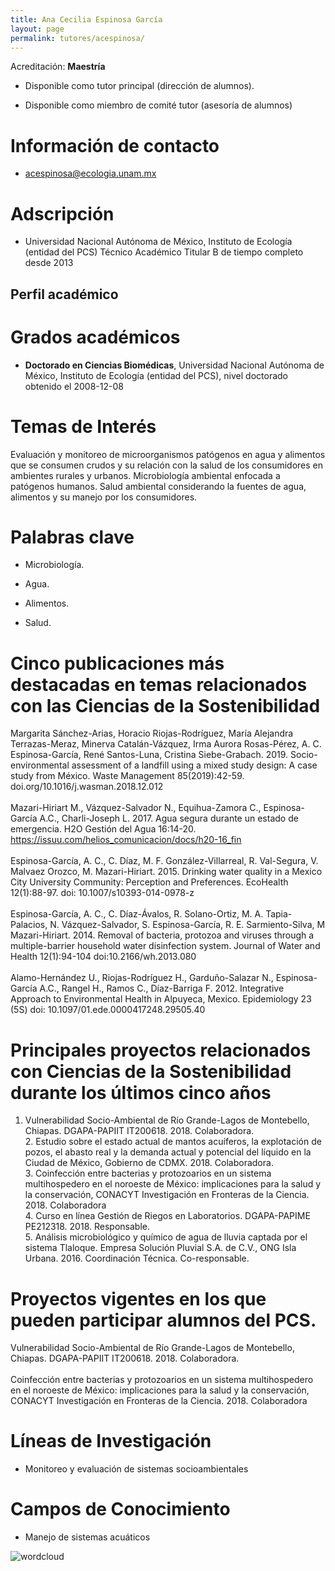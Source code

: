 ```yaml
---
title: Ana Cecilia Espinosa García
layout: page
permalink: tutores/acespinosa/
---
```


Acreditación: **Maestría**


 - Disponible como tutor principal (dirección de alumnos).


 - Disponible como miembro de comité tutor (asesoría de alumnos)





# Información de contacto

 - <acespinosa@ecologia.unam.mx>





# Adscripción


 - Universidad Nacional Autónoma de México, Instituto de Ecología (entidad del PCS)    Técnico Académico Titular B de tiempo completo desde 2013
 





## Perfil académico


# Grados académicos


 - **Doctorado en Ciencias Biomédicas**, Universidad Nacional Autónoma de México, Instituto de Ecología (entidad del PCS), nivel doctorado obtenido el 2008-12-08




# Temas de Interés

Evaluación y monitoreo de microorganismos patógenos en agua y alimentos que se consumen crudos y su relación con la salud de los consumidores en ambientes rurales y urbanos.
Microbiología ambiental enfocada a patógenos humanos.
Salud ambiental considerando la fuentes de agua, alimentos y su manejo por los consumidores.



# Palabras clave


 - Microbiología.

 - Agua.

 - Alimentos.

 - Salud.




# Cinco publicaciones más destacadas en temas relacionados con las Ciencias de la Sostenibilidad

Margarita Sánchez-Arias, Horacio Riojas-Rodríguez, María Alejandra Terrazas-Meraz, Minerva Catalán-Vázquez, Irma Aurora Rosas-Pérez, A. C. Espinosa-García, René Santos-Luna, Cristina Siebe-Grabach. 2019. Socio-environmental assessment of a landfill using a mixed study design: A case study from México. Waste Management 85(2019):42-59. doi.org/10.1016/j.wasman.2018.12.012<br /><br />Mazari-Hiriart M., Vázquez-Salvador N., Equihua-Zamora C., Espinosa-García A.C., Charli-Joseph L. 2017. Agua segura durante un estado de emergencia. H2O Gestión del Agua 16:14-20. https://issuu.com/helios_comunicacion/docs/h20-16_fin<br /><br />Espinosa-García, A. C., C. Díaz, M. F. González-Villarreal, R. Val-Segura, V. Malvaez Orozco, M. Mazari-Hiriart. 2015. Drinking water quality in a Mexico City University Community: Perception and Preferences. EcoHealth 12(1):88-97. doi: 10.1007/s10393-014-0978-z<br /><br />Espinosa-García, A. C., C. Díaz-Ávalos, R. Solano-Ortiz, M. A. Tapia-Palacios, N. Vázquez-Salvador, S. Espinosa-García, R. E. Sarmiento-Silva, M Mazari-Hiriart. 2014. Removal of bacteria, protozoa and viruses through a multiple-barrier household water disinfection system. Journal of Water and Health 12(1):94-104 doi:10.2166/wh.2013.080<br /><br />Alamo-Hernández U., Riojas-Rodríguez H., Garduño-Salazar N., Espinosa-García A.C., Rangel H., Ramos C., Díaz-Barriga F. 2012. Integrative Approach to Environmental Health in Alpuyeca, Mexico. Epidemiology 23 (5S) doi: 10.1097/01.ede.0000417248.29505.40




# Principales proyectos relacionados con Ciencias de la Sostenibilidad durante los últimos cinco años

1.	Vulnerabilidad Socio-Ambiental de Río Grande-Lagos de Montebello, Chiapas. DGAPA-PAPIIT IT200618. 2018. Colaboradora.<br />2.	Estudio sobre el estado actual de mantos acuíferos, la explotación de pozos, el abasto real y la demanda actual y potencial del líquido en la Ciudad de México, Gobierno de CDMX. 2018. Colaboradora.<br />3.	Coinfección entre bacterias y protozoarios en un sistema multihospedero en el noroeste de México: implicaciones para la salud y la conservación, CONACYT Investigación en Fronteras de la Ciencia. 2018. Colaboradora<br />4.	Curso en línea Gestión de Riegos en Laboratorios. DGAPA-PAPIME PE212318. 2018. Responsable.<br />5.	Análisis microbiológico y químico de agua de lluvia captada por el sistema Tlaloque. Empresa Solución Pluvial S.A. de C.V., ONG Isla Urbana. 2016. Coordinación Técnica. Co-responsable.




# Proyectos vigentes en los que pueden participar alumnos del PCS.

Vulnerabilidad Socio-Ambiental de Río Grande-Lagos de Montebello, Chiapas. DGAPA-PAPIIT IT200618. 2018. Colaboradora.<br /><br />Coinfección entre bacterias y protozoarios en un sistema multihospedero en el noroeste de México: implicaciones para la salud y la conservación, CONACYT Investigación en Fronteras de la Ciencia. 2018. Colaboradora




# Líneas de Investigación


 - Monitoreo y evaluación de sistemas socioambientales





# Campos de Conocimiento

 - Manejo de sistemas acuáticos



![wordcloud](https://sostenibilidad.posgrado.unam.mx/media/perfil-academico/26/wordcloud.png)
